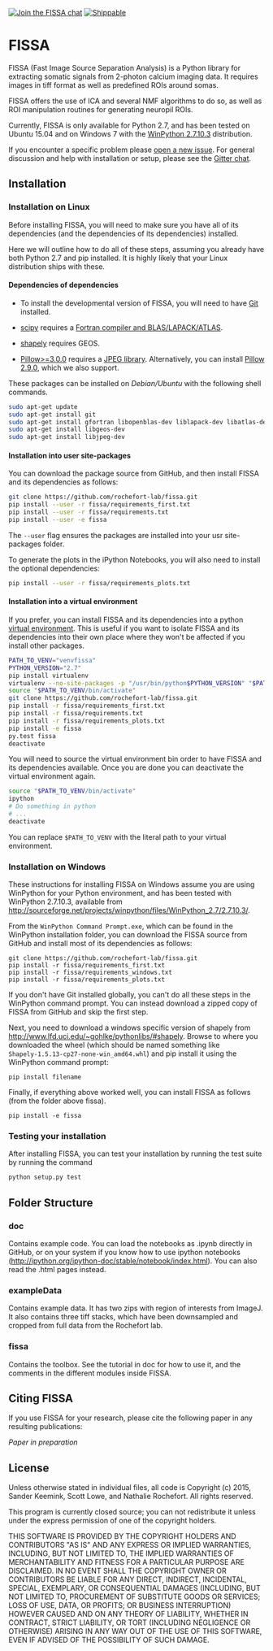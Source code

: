 [![Join the FISSA chat](https://badges.gitter.im/Join%20Chat.svg)](https://gitter.im/rochefort-lab/fissa)
[![Shippable](https://img.shields.io/shippable/56391d7a1895ca4474227917.svg)](https://app.shippable.com/projects/56391d7a1895ca4474227917)

FISSA
=====

FISSA (Fast Image Source Separation Analysis) is a Python library for extracting
somatic signals from 2-photon calcium imaging data.
It requires images in tiff format as well as predefined ROIs around somas. 

FISSA offers the use of ICA and several NMF algorithms to do so, as well as 
ROI manipulation routines for generating neuropil ROIs. 

Currently, FISSA is only available for Python 2.7, and has been tested on
Ubuntu 15.04 and on Windows 7 with the
[WinPython 2.7.10.3](http://sourceforge.net/projects/winpython/files/WinPython_2.7/2.7.10.3/)
distribution.

If you encounter a specific problem please
[open a new issue](https://github.com/rochefort-lab/fissa/issues/new).
For general discussion and help with installation or setup, please see the
[Gitter chat](https://gitter.im/rochefort-lab/fissa).


Installation
------------

### Installation on Linux

Before installing FISSA, you will need to make sure you have all of its dependencies
(and the dependencies of its dependencies) installed.

Here we will outline how to do all of these steps, assuming you already have both
Python 2.7 and pip installed. It is highly likely that your Linux distribution ships with these.

#### Dependencies of dependencies

* To install the developmental version of FISSA, you will need to have
  [Git](https://git-scm.com/download/linux) installed.

* [scipy](https://pypi.python.org/pypi/scipy/) requires a
  [Fortran compiler and BLAS/LAPACK/ATLAS](http://www.scipy.org/scipylib/building/linux.html#installation-from-source).

* [shapely](https://pypi.python.org/pypi/Shapely) requires GEOS.

* [Pillow>=3.0.0](https://pypi.python.org/pypi/Pillow/3.0.0) requires a
  [JPEG library](http://pillow.readthedocs.org/en/3.0.x/installation.html#external-libraries).
  Alternatively, you can install
  [Pillow 2.9.0](https://pypi.python.org/pypi/Pillow/2.9.0),
  which we also support.

These packages can be installed on *Debian/Ubuntu* with the following shell
commands.

```bash
sudo apt-get update
sudo apt-get install git
sudo apt-get install gfortran libopenblas-dev liblapack-dev libatlas-dev libatlas-base-dev
sudo apt-get install libgeos-dev
sudo apt-get install libjpeg-dev
```

#### Installation into user site-packages

You can download the package source from GitHub, and then install FISSA and its 
dependencies as follows:

```bash
git clone https://github.com/rochefort-lab/fissa.git
pip install --user -r fissa/requirements_first.txt
pip install --user -r fissa/requirements.txt
pip install --user -e fissa
```

The `--user` flag ensures the packages are installed into your usr site-packages
folder.

To generate the plots in the iPython Notebooks, you will also need to install
the optional dependencies:

```bash
pip install --user -r fissa/requirements_plots.txt
```

#### Installation into a virtual environment

If you prefer, you can install FISSA and its dependencies into a python
[virtual environment](http://docs.python-guide.org/en/latest/dev/virtualenvs/).
This is useful if you want to isolate FISSA and its dependencies into their own
place where they won't be affected if you install other packages.

```bash
PATH_TO_VENV="venvfissa"
PYTHON_VERSION="2.7"
pip install virtualenv
virtualenv --no-site-packages -p "/usr/bin/python$PYTHON_VERSION" "$PATH_TO_VENV"
source "$PATH_TO_VENV/bin/activate"
git clone https://github.com/rochefort-lab/fissa.git
pip install -r fissa/requirements_first.txt
pip install -r fissa/requirements.txt
pip install -r fissa/requirements_plots.txt
pip install -e fissa
py.test fissa
deactivate
```

You will need to source the virtual environment bin order to have FISSA and
its dependencies available. Once you are done you can deactivate the virtual
environment again.

```bash
source "$PATH_TO_VENV/bin/activate"
ipython
# Do something in python
# ...
deactivate
```

You can replace `$PATH_TO_VENV` with the literal path to your virtual
environment.


### Installation on Windows

These instructions for installing FISSA on Windows assume you are using
WinPython for your Python environment, and has been tested with
WinPython 2.7.10.3, available from
<http://sourceforge.net/projects/winpython/files/WinPython_2.7/2.7.10.3/>.

From the `WinPython Command Prompt.exe`, which can be found in the WinPython
installation folder, you can download the FISSA source from GitHub and install
most of its dependencies as follows:

```
git clone https://github.com/rochefort-lab/fissa.git
pip install -r fissa/requirements_first.txt
pip install -r fissa/requirements_windows.txt
pip install -r fissa/requirements_plots.txt
```

If you don't have Git installed globally, you can't do all these steps in the
WinPython command prompt.
You can instead download a zipped copy of FISSA from GitHub and skip the first
step.

Next, you need to download a windows specific version of shapely from
<http://www.lfd.uci.edu/~gohlke/pythonlibs/#shapely>.
Browse to where you downloaded the wheel (which should be named something like
`Shapely‑1.5.13‑cp27‑none‑win_amd64.whl`) and pip install it using the WinPython
command prompt:

```
pip install filename
```

Finally, if everything above worked well, you can install FISSA as 
follows (from the folder above fissa).

```
pip install -e fissa
```

### Testing your installation

After installing FISSA, you can test your installation by running the test
suite by running the command

```bash
python setup.py test
```


Folder Structure
----------------

### doc
Contains example code. You can load the notebooks as .ipynb directly in GitHub, 
or on your system if you know how to use ipython notebooks 
(http://ipython.org/ipython-doc/stable/notebook/index.html). 
You can also read the .html pages instead. 

### exampleData
Contains example data. It has two zips with region of interests from ImageJ. 
It also contains three tiff stacks, which have been downsampled and cropped 
from full data from the Rochefort lab. 

### fissa
Contains the toolbox. See the tutorial in doc for how to use it, and the
comments in the different modules inside FISSA.


Citing FISSA
------------

If you use FISSA for your research, please cite the following paper 
in any resulting publications:

_Paper in preparation_


License
-------

Unless otherwise stated in individual files, all code is
Copyright (c) 2015, Sander Keemink, Scott Lowe, and Nathalie Rochefort.
All rights reserved.

This program is currently closed source; you can not redistribute it unless
under the express permission of one of the copyright holders.

THIS SOFTWARE IS PROVIDED BY THE COPYRIGHT HOLDERS AND CONTRIBUTORS "AS IS"
AND ANY EXPRESS OR IMPLIED WARRANTIES, INCLUDING, BUT NOT LIMITED TO, THE
IMPLIED WARRANTIES OF MERCHANTABILITY AND FITNESS FOR A PARTICULAR PURPOSE
ARE DISCLAIMED. IN NO EVENT SHALL THE COPYRIGHT OWNER OR CONTRIBUTORS BE
LIABLE FOR ANY DIRECT, INDIRECT, INCIDENTAL, SPECIAL, EXEMPLARY, OR
CONSEQUENTIAL DAMAGES (INCLUDING, BUT NOT LIMITED TO, PROCUREMENT OF
SUBSTITUTE GOODS OR SERVICES; LOSS OF USE, DATA, OR PROFITS; OR BUSINESS
INTERRUPTION) HOWEVER CAUSED AND ON ANY THEORY OF LIABILITY, WHETHER IN
CONTRACT, STRICT LIABILITY, OR TORT (INCLUDING NEGLIGENCE OR OTHERWISE)
ARISING IN ANY WAY OUT OF THE USE OF THIS SOFTWARE, EVEN IF ADVISED OF THE
POSSIBILITY OF SUCH DAMAGE.
